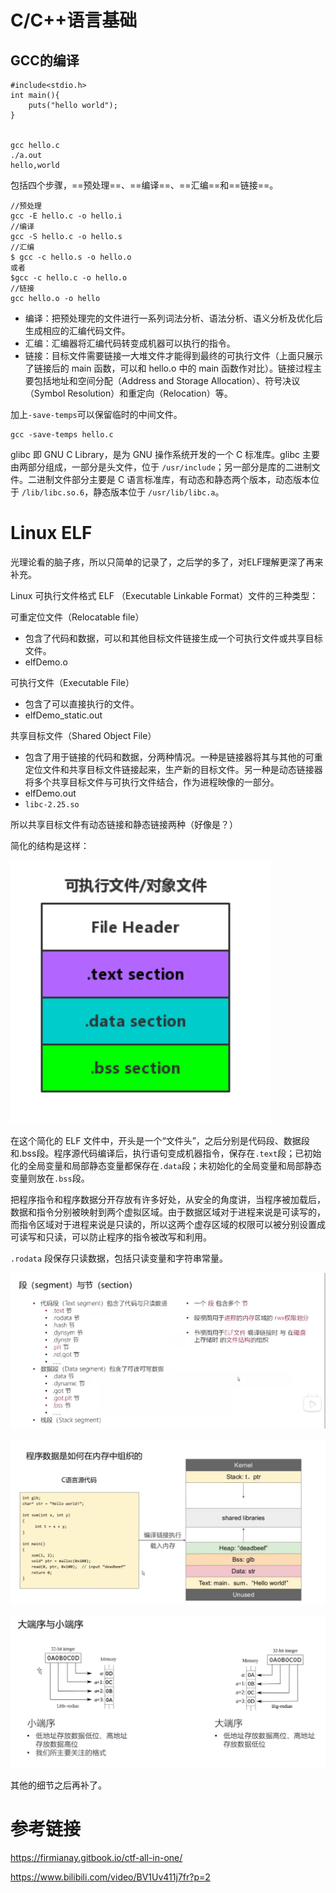# C/C++语言基础

## GCC的编译

```shell
#include<stdio.h>
int main(){
    puts("hello world");
}


gcc hello.c
./a.out
hello,world

```

包括四个步骤，==预处理==、==编译==、==汇编==和==链接==。

```shell
//预处理
gcc -E hello.c -o hello.i
//编译
gcc -S hello.c -o hello.s
//汇编
$ gcc -c hello.s -o hello.o
或者
$gcc -c hello.c -o hello.o
//链接
gcc hello.o -o hello
```



- 编译：把预处理完的文件进行一系列词法分析、语法分析、语义分析及优化后生成相应的汇编代码文件。
- 汇编：汇编器将汇编代码转变成机器可以执行的指令。
- 链接：目标文件需要链接一大堆文件才能得到最终的可执行文件（上面只展示了链接后的 main 函数，可以和 hello.o 中的 main 函数作对比）。链接过程主要包括地址和空间分配（Address and Storage Allocation）、符号决议（Symbol Resolution）和重定向（Relocation）等。



加上`-save-temps`可以保留临时的中间文件。

```shell
gcc -save-temps hello.c
```





glibc 即 GNU C Library，是为 GNU 操作系统开发的一个 C 标准库。glibc 主要由两部分组成，一部分是头文件，位于 `/usr/include`；另一部分是库的二进制文件。二进制文件部分主要是 C 语言标准库，有动态和静态两个版本，动态版本位于 `/lib/libc.so.6`，静态版本位于 `/usr/lib/libc.a`。

# Linux ELF

光理论看的脑子疼，所以只简单的记录了，之后学的多了，对ELF理解更深了再来补充。

Linux 可执行文件格式 ELF （Executable Linkable Format）文件的三种类型：

可重定位文件（Relocatable file）

- 包含了代码和数据，可以和其他目标文件链接生成一个可执行文件或共享目标文件。
- elfDemo.o



可执行文件（Executable File）

- 包含了可以直接执行的文件。
- elfDemo_static.out



共享目标文件（Shared Object File）

- 包含了用于链接的代码和数据，分两种情况。一种是链接器将其与其他的可重定位文件和共享目标文件链接起来，生产新的目标文件。另一种是动态链接器将多个共享目标文件与可执行文件结合，作为进程映像的一部分。
- elfDemo.out
- `libc-2.25.so`



所以共享目标文件有动态链接和静态链接两种（好像是？）



简化的结构是这样：

![image-20220113130148627](之后起名字.assets/image-20220113130148627.png)

在这个简化的 ELF 文件中，开头是一个“文件头”，之后分别是代码段、数据段和.bss段。程序源代码编译后，执行语句变成机器指令，保存在`.text`段；已初始化的全局变量和局部静态变量都保存在`.data`段；未初始化的全局变量和局部静态变量则放在`.bss`段。

把程序指令和程序数据分开存放有许多好处，从安全的角度讲，当程序被加载后，数据和指令分别被映射到两个虚拟区域。由于数据区域对于进程来说是可读写的，而指令区域对于进程来说是只读的，所以这两个虚存区域的权限可以被分别设置成可读写和只读，可以防止程序的指令被改写和利用。



`.rodata` 段保存只读数据，包括只读变量和字符串常量。

![image-20220113171000224](之后起名字.assets/image-20220113171000224.png)

![image-20220113175833260](之后起名字.assets/image-20220113175833260.png)



![image-20220113180011937](之后起名字.assets/image-20220113180011937.png)

其他的细节之后再补了。	

# 参考链接

https://firmianay.gitbook.io/ctf-all-in-one/

https://www.bilibili.com/video/BV1Uv411j7fr?p=2

